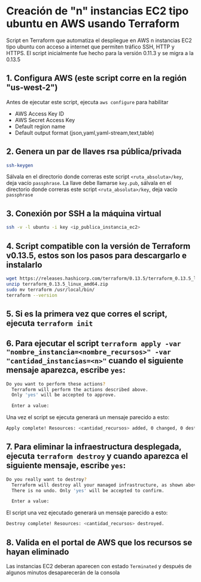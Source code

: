 # Creación de "n" instancias EC2 tipo ubuntu en AWS usando Terraform

Script en Terraform que automatiza el despliegue en AWS n instancias EC2 tipo ubuntu con acceso a internet que permiten tráfico SSH, HTTP y HTTPS. El script inicialmente fue hecho para la versión 0.11.3 y se migra a la 0.13.5

## 1. Configura AWS (este script corre en la región "us-west-2")
Antes de ejecutar este script, ejecuta `aws configure` para habilitar
   - AWS Access Key ID
   - AWS Secret Access Key
   - Default region name 
   - Default output format (json,yaml,yaml-stream,text,table)

## 2. Genera un par de llaves rsa pública/privada
   ```bash 
   ssh-keygen
   ```

   Sálvala en el directorio donde correras este script `<ruta_absoluta>/key`, deja vacío `passphrase`. La llave debe llamarse `key.pub`, sálvala en el directorio donde correras este script `<ruta_absoluta>/key`, deja vacío `passphrase`

## 3. Conexión por SSH a la máquina virtual 
   ```bash
   ssh -v -l ubuntu -i key <ip_publica_instancia_ec2>
   ```

## 4. Script compatible con la versión de Terraform v0.13.5, estos son los pasos para descargarlo e instalarlo
   ```bash
  wget https://releases.hashicorp.com/terraform/0.13.5/terraform_0.13.5_linux_amd64.zip
  unzip terraform_0.13.5_linux_amd64.zip
  sudo mv terraform /usr/local/bin/
  terraform --version 
   ```

## 5. Si es la primera vez que corres el script, ejecuta `terraform init`

## 6. Para ejecutar el script `terraform apply -var "nombre_instancia=<nombre_recursos>" -var "cantidad_instancias=<n>"` cuando el siguiente mensaje aparezca, escribe `yes`:
   ```bash
   Do you want to perform these actions?
     Terraform will perform the actions described above.
     Only 'yes' will be accepted to approve.

     Enter a value:
   ```

Una vez el script se ejecuta generará un mensaje parecido a esto:

   ```bash
   Apply complete! Resources: <cantidad_recursos> added, 0 changed, 0 destroyed.
   ```

## 7. Para eliminar la infraestructura desplegada, ejecuta `terraform destroy` y cuando aparezca el siguiente mensaje, escribe `yes`:
   ```bash
   Do you really want to destroy?
     Terraform will destroy all your managed infrastructure, as shown above.
     There is no undo. Only 'yes' will be accepted to confirm.

     Enter a value:
   ```

El script una vez ejecutado generará un mensaje parecido a esto:

   ```bash
   Destroy complete! Resources: <cantidad_recursos> destroyed.
   ```

## 8. Valida en el portal de AWS que los recursos se hayan eliminado
Las instancias EC2 deberan aparecen con estado `Terminated` y después de algunos minutos desaparecerán de la consola
